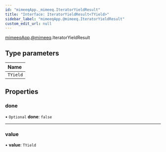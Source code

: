 ```yaml
---
id: "mimeeqApp._mimeeq.IteratorYieldResult"
title: "Interface: IteratorYieldResult<TYield>"
sidebar_label: "mimeeqApp.@mimeeq.IteratorYieldResult"
custom_edit_url: null
---
```


[mimeeqApp](../modules/mimeeqApp.md).[@mimeeq](../namespaces/mimeeqApp._mimeeq.md).IteratorYieldResult

## Type parameters

| Name |
| :------ |
| `TYield` |

## Properties

### done

• `Optional` **done**: ``false``

___

### value

• **value**: `TYield`
